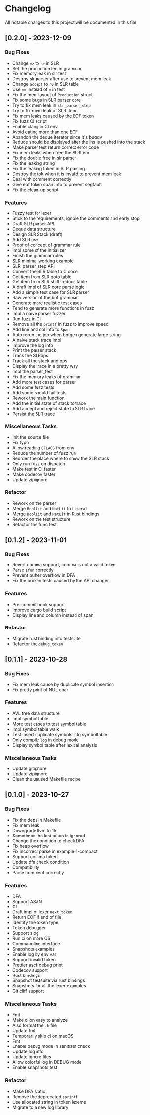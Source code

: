# Changelog

All notable changes to this project will be documented in this file.

## [0.2.0] - 2023-12-09

### Bug Fixes

- Change `=>` to `->` in SLR
- Set the production len in grammar
- Fix memory leak in slr test
- Destroy slr parser after use to prevent mem leak
- Change `accept` to `r0` in SLR table
- Use `==` instead of `=` in test
- Fix the mem layout of `Production` struct
- Fix some bugs in SLR parser core
- Try to fix mem leak in `slr_parser_step`
- Try to fix mem leak of SLR Item
- Fix mem leaks caused by the EOF token
- Fix fuzz CI script
- Enable clang in CI env
- Avoid eating more than one EOF
- Abandon the deque iterator since it's buggy
- Reduce should be displayed after the lhs is pushed into the stack
- Make parser test return correct error code
- Fix mem leaks when free the SLRItem
- Fix the double free in slr parser
- Fix the leaking string
- Fix the leaking token in SLR parsing
- Destroy the tok when it is invalid to prevent mem leak
- Deal with comment correctly
- Give eof token span info to prevent segfault
- Fix the clean-up script

### Features

- Fuzzy test for lexer
- Stick to the requirements, ignore the comments and early stop
- Draft SLR parser API
- Deque data structure
- Design SLR Stack (draft)
- Add SLR.csv
- Proof of concept of grammar rule
- Impl some of the initializer
- Finish the grammar rules
- SLR minimal working example
- SLR_parser_step API
- Convert the SLR table to C code
- Get item from SLR goto table
- Get item from SLR shift-reduce table
- A draft impl of SLR core parse logic
- Add a simple test case for SLR parser
- Raw version of the bnf grammar
- Generate more realistic test cases
- Tend to generate more functions in fuzz
- Impl a naive parser fuzzer
- Run fuzz in CI
- Remove all the `printf` in fuzz to improve speed
- Add line and col info to `Span`
- Auto rerun the job when bnfgen generate large string
- A naive stack trace impl
- Improve the log info
- Print the parser stack
- Track the SLRops
- Track all the stack and ops
- Display the trace in a pretty way
- Impl the parser_test
- Fix the memory leaks of grammar
- Add more test cases for parser
- Add some fuzz tests
- Add some should fail tests
- Rework the main function
- Add the initial state of stack to trace
- Add accept and reject state to SLR trace
- Persist the SLR trace

### Miscellaneous Tasks

- Init the source file
- Fix typo
- Allow reading `CFLAGS` from env
- Reduce the number of fuzz run
- Reorder the place where to show the SLR stack
- Only run fuzz on dispatch
- Make test in CI faster
- Make codecov faster
- Update zipignore

### Refactor

- Rework on the parser
- Merge `BoolLit` and `NatLit` to `Literal`
- Merge `BoolLit` and `NatLit` in Rust bindings
- Rework on the test structure
- Refactor the func test

## [0.1.2] - 2023-11-01

### Bug Fixes

- Revert comma support, comma is not a valid token
- Parse `1fun` correctly
- Prevent buffer overflow in DFA
- Fix the broken tests caused by the API changes

### Features

- Pre-commit hook support
- Improve cargo build script
- Display line and column instead of span

### Refactor

- Migrate rust binding into testsuite
- Refactor the `debug_token`

## [0.1.1] - 2023-10-28

### Bug Fixes

- Fix mem leak cause by duplicate symbol insertion
- Fix pretty print of NUL char

### Features

- AVL tree data structure
- Impl symbol table
- More test cases to test symbol table
- Impl symbol table walk
- Test insert duplicate symbols into symboltable
- Only compile `log` in debug mode
- Display symbol table after lexical analysis

### Miscellaneous Tasks

- Update gitignore
- Update zipignore
- Clean the unused Makefile recipe

## [0.1.0] - 2023-10-27

### Bug Fixes

- Fix the deps in Makefile
- Fix mem leak
- Downgrade llvm to 15
- Sometimes the last token is ignored
- Change the condition to check DFA
- Fix heap overflow
- Fix incorrect parse in example-1-compact
- Support comma token
- Update dfa check condition
- Compatibility
- Parse comment correctly

### Features

- DFA
- Support ASAN
- CI
- Draft impl of lexer `next_token`
- Return EOF if end of file
- Identify the token type
- Token debugger
- Support slog
- Run ci on more OS
- Commandline interface
- Snapshots examples
- Enable log by env var
- Support invalid token
- Prettier ascii debug print
- Codecov support
- Rust bindings
- Snapshot testsuite via rust bindings
- Snapshots for all the lexer examples
- Git cliff support

### Miscellaneous Tasks

- Fmt
- Make clion easy to analyze
- Also format the `.h` file
- Update fmt
- Temporarily skip ci on macOS
- Fmt
- Enable debug mode in sanitizer check
- Update log info
- Update ignore files
- Allow colorful log in DEBUG mode
- Enable snapshots test

### Refactor

- Make DFA static
- Remove the deprecated `sprintf`
- Use allocated string in token lexeme
- Migrate to a new log library

<!-- generated by git-cliff -->
